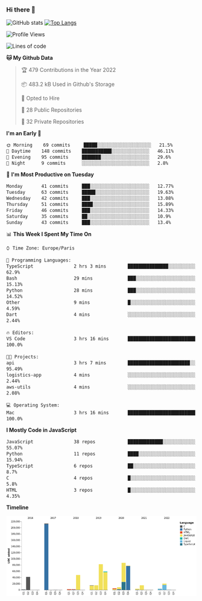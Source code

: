 ### Hi there 👋


![GitHub stats](https://github-readme-stats.vercel.app/api?username=eastkap&theme=dark&show_icons=true&count_private=true)
[![Top Langs](https://github-readme-stats.vercel.app/api/top-langs/?username=eastkap&layout=compact)](https://github.com/anuraghazra/github-readme-stats)



<!--START_SECTION:waka-->
![Profile Views](http://img.shields.io/badge/Profile%20Views-0-blue)

![Lines of code](https://img.shields.io/badge/From%20Hello%20World%20I%27ve%20Written-705364%20lines%20of%20code-blue)

**🐱 My Github Data** 

> 🏆 479 Contributions in the Year 2022
 > 
> 📦 483.2 kB Used in Github's Storage 
 > 
> 💼 Opted to Hire
 > 
> 📜 28 Public Repositories 
 > 
> 🔑 32 Private Repositories  
 > 
**I'm an Early 🐤** 

```text
🌞 Morning    69 commits     █████░░░░░░░░░░░░░░░░░░░░   21.5% 
🌆 Daytime    148 commits    ███████████░░░░░░░░░░░░░░   46.11% 
🌃 Evening    95 commits     ███████░░░░░░░░░░░░░░░░░░   29.6% 
🌙 Night      9 commits      ░░░░░░░░░░░░░░░░░░░░░░░░░   2.8%

```
📅 **I'm Most Productive on Tuesday** 

```text
Monday       41 commits     ███░░░░░░░░░░░░░░░░░░░░░░   12.77% 
Tuesday      63 commits     █████░░░░░░░░░░░░░░░░░░░░   19.63% 
Wednesday    42 commits     ███░░░░░░░░░░░░░░░░░░░░░░   13.08% 
Thursday     51 commits     ████░░░░░░░░░░░░░░░░░░░░░   15.89% 
Friday       46 commits     ███░░░░░░░░░░░░░░░░░░░░░░   14.33% 
Saturday     35 commits     ██░░░░░░░░░░░░░░░░░░░░░░░   10.9% 
Sunday       43 commits     ███░░░░░░░░░░░░░░░░░░░░░░   13.4%

```


📊 **This Week I Spent My Time On** 

```text
⌚︎ Time Zone: Europe/Paris

💬 Programming Languages: 
TypeScript               2 hrs 3 mins        ███████████████░░░░░░░░░░   62.9% 
Bash                     29 mins             ███░░░░░░░░░░░░░░░░░░░░░░   15.13% 
Python                   28 mins             ███░░░░░░░░░░░░░░░░░░░░░░   14.52% 
Other                    9 mins              █░░░░░░░░░░░░░░░░░░░░░░░░   4.59% 
Dart                     4 mins              ░░░░░░░░░░░░░░░░░░░░░░░░░   2.44%

🔥 Editors: 
VS Code                  3 hrs 16 mins       █████████████████████████   100.0%

🐱‍💻 Projects: 
api                      3 hrs 7 mins        ███████████████████████░░   95.49% 
logistics-app            4 mins              ░░░░░░░░░░░░░░░░░░░░░░░░░   2.44% 
aws-utils                4 mins              ░░░░░░░░░░░░░░░░░░░░░░░░░   2.08%

💻 Operating System: 
Mac                      3 hrs 16 mins       █████████████████████████   100.0%

```

**I Mostly Code in JavaScript** 

```text
JavaScript               38 repos            █████████████░░░░░░░░░░░░   55.07% 
Python                   11 repos            ████░░░░░░░░░░░░░░░░░░░░░   15.94% 
TypeScript               6 repos             ██░░░░░░░░░░░░░░░░░░░░░░░   8.7% 
C                        4 repos             █░░░░░░░░░░░░░░░░░░░░░░░░   5.8% 
HTML                     3 repos             █░░░░░░░░░░░░░░░░░░░░░░░░   4.35%

```


**Timeline**

![Chart not found](https://raw.githubusercontent.com/Eastkap/Eastkap/main/charts/bar_graph.png) 


<!--END_SECTION:waka-->

<!--
**Eastkap/eastkap** is a ✨ _special_ ✨ repository because its `README.md` (this file) appears on your GitHub profile.

Here are some ideas to get you started:

- 🔭 I’m currently working on ...
- 🌱 I’m currently learning ...
- 👯 I’m looking to collaborate on ...
- 🤔 I’m looking for help with ...
- 💬 Ask me about ...
- 📫 How to reach me: ...
- 😄 Pronouns: ...
- ⚡ Fun fact: ...
-->
